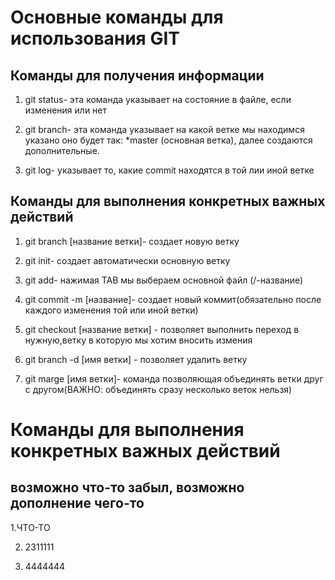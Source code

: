 # Основные команды для использования  GIT

## Команды для получения информации

1. git status- эта команда указывает на состояние в файле, если изменения или нет

2. git branch- эта команда указывает на какой ветке мы находимся указано оно будет так: *master (основная ветка), далее создаются дополнительные.

3. git log- указывает то, какие commit находятся в той лии иной ветке

## Команды для выполнения конкретных важных действий 

1. git branch [название ветки]- создает новую ветку

2. git init- создает автоматически основную ветку

3.  git add- нажимая TAB мы выбераем основной файл (/-название)

4. git commit -m [название]- создает новый коммит(обязательно после каждого изменения той или иной ветки)

5. git checkout [название ветки] - позволяет выполнить переход в нужную,ветку в которую мы хотим вносить измения

6. git branch -d [имя ветки] - позволяет удалить ветку

7. git marge [имя ветки]- команда позволяющая объединять ветки друг с другом(ВАЖНО: объединять сразу несколько веток нельзя)

# Команды для выполнения конкретных важных действий 

## возможно что-то забыл, возможно дополнение чего-то

1.ЧТО-ТО

2. 2311111

3. 4444444
